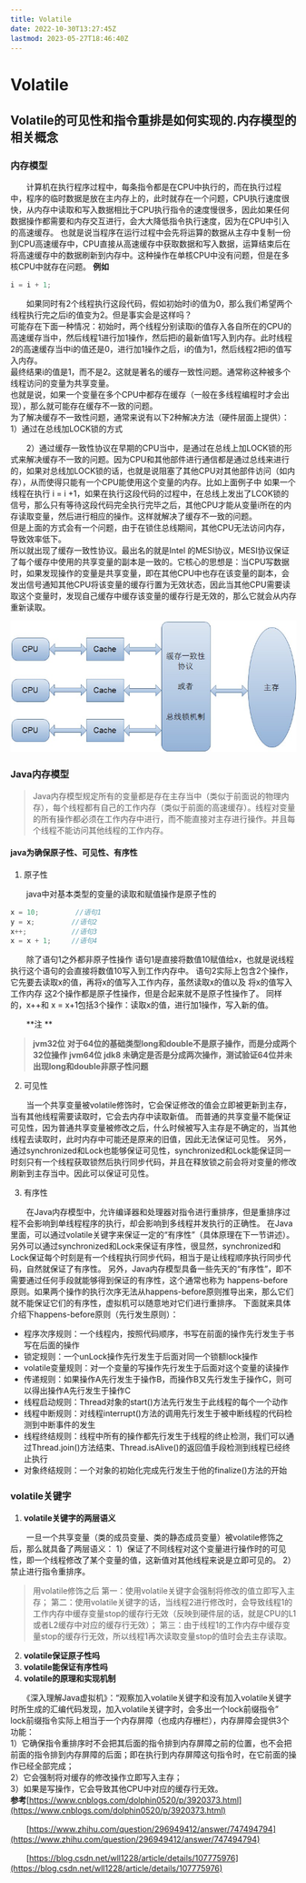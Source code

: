 ```yaml
---
title: Volatile
date: 2022-10-30T13:27:45Z
lastmod: 2023-05-27T18:46:40Z
---
```


# Volatile

## Volatile的可见性和指令重排是如何实现的.内存模型的相关概念

### 内存模型

　　计算机在执行程序过程中，每条指令都是在CPU中执行的，而在执行过程中，程序的临时数据是放在主内存上的，此时就存在一个问题，CPU执行速度很快，从内存中读取和写入数据相比于CPU执行指令的速度慢很多，因此如果任何数据操作都需要和内存交互进行，会大大降低指令执行速度，因为在CPU中引入的高速缓存。
也就是说当程序在运行过程中会先将运算的数据从主存中复制一份到CPU高速缓存中，CPU直接从高速缓存中获取数据和写入数据，运算结束后在将高速缓存中的数据刷新到内存中。这种操作在单核CPU中没有问题，但是在多核CPU中就存在问题。
**例如**

```java
i = i + 1;
```

　　如果同时有2个线程执行这段代码，假如初始时i的值为0，那么我们希望两个线程执行完之后i的值变为2。但是事实会是这样吗？  
可能存在下面一种情况：初始时，两个线程分别读取i的值存入各自所在的CPU的高速缓存当中，然后线程1进行加1操作，然后把i的最新值1写入到内存。此时线程2的高速缓存当中i的值还是0，进行加1操作之后，i的值为1，然后线程2把i的值写入内存。  
最终结果i的值是1，而不是2。这就是著名的缓存一致性问题。通常称这种被多个线程访问的变量为共享变量。  
也就是说，如果一个变量在多个CPU中都存在缓存（一般在多线程编程时才会出现），那么就可能存在缓存不一致的问题。  
为了解决缓存不一致性问题，通常来说有以下2种解决方法（硬件层面上提供）：  
1）通过在总线加LOCK​锁的方式

　　​2）通过缓存一致性协议​​在早期的CPU当中，是通过在总线上加LOCK​锁的形式来解决缓存不一致的问题。因为CPU和其他部件进行通信都是通过总线来进行的，如果对总线加LOCK​锁的话，也就是说阻塞了其他CPU对其他部件访问（如内存），从而使得只能有一个CPU能使用这个变量的内存。比如上面例子中 如果一个线程在执行 i = i +1，如果在执行这段代码的过程中，在总线上发出了LCOK​锁的信号，那么只有等待这段代码完全执行完毕之后，其他CPU才能从变量i所在的内存读取变量，然后进行相应的操作。这样就解决了缓存不一致的问题。  
但是上面的方式会有一个问题，由于在锁住总线期间，其他CPU无法访问内存，导致效率低下。  
所以就出现了缓存一致性协议。最出名的就是Intel 的MESI协议，MESI协议保证了每个缓存中使用的共享变量的副本是一致的。它核心的思想是：当CPU写数据时，如果发现操作的变量是共享变量，即在其他CPU中也存在该变量的副本，会发出信号通知其他CPU将该变量的缓存行置为无效状态，因此当其他CPU需要读取这个变量时，发现自己缓存中缓存该变量的缓存行是无效的，那么它就会从内存重新读取。

![image](assets/net-img-1639574230606-ee713d6a-1223-4275-bfaa-f60258aa6eea-20221030132914-2yfiwaf.jpeg)

### Java内存模型

> Java内存模型规定所有的变量都是存在主存当中（类似于前面说的物理内存），每个线程都有自己的工作内存（类似于前面的高速缓存）。线程对变量的所有操作都必须在工作内存中进行，而不能直接对主存进行操作。并且每个线程不能访问其他线程的工作内存。

#### java为确保原子性、可见性、有序性

1. 原子性

　　java中对基本类型的变量的读取和赋值操作是原子性的

```java
x = 10;         //语句1
y = x;         //语句2
x++;           //语句3
x = x + 1;     //语句4
```

　　除了语句1之外都非原子性操作
语句1是直接将数值10赋值给x，也就是说线程执行这个语句的会直接将数值10写入到工作内存中。
语句2实际上包含2个操作，它先要去读取x的值，再将x的值写入工作内存，虽然读取x的值以及 将x的值写入工作内存 这2个操作都是原子性操作，但是合起来就不是原子性操作了。
同样的，x++和 x = x+1包括3个操作：读取x的值，进行加1操作，写入新的值。

　　**注 **

> **jvm32位 对于64位的基础类型long和double不是原子操作，而是分成两个32位操作**
> **jvm64位 jdk8 未确定是否是分成两次操作，测试验证64位并未出现long和double非原子性问题**

2. 可见性

　　当一个共享变量被volatile修饰时，它会保证修改的值会立即被更新到主存，当有其他线程需要读取时，它会去内存中读取新值。
而普通的共享变量不能保证可见性，因为普通共享变量被修改之后，什么时候被写入主存是不确定的，当其他线程去读取时，此时内存中可能还是原来的旧值，因此无法保证可见性。
另外，通过synchronized和Lock也能够保证可见性，synchronized和Lock能保证同一时刻只有一个线程获取锁然后执行同步代码，并且在释放锁之前会将对变量的修改刷新到主存当中。因此可以保证可见性。

3. 有序性

　　在Java内存模型中，允许编译器和处理器对指令进行重排序，但是重排序过程不会影响到单线程程序的执行，却会影响到多线程并发执行的正确性。
在Java里面，可以通过volatile关键字来保证一定的“有序性”（具体原理在下一节讲述）。另外可以通过synchronized和Lock来保证有序性，很显然，synchronized和Lock保证每个时刻是有一个线程执行同步代码，相当于是让线程顺序执行同步代码，自然就保证了有序性。
另外，Java内存模型具备一些先天的“有序性”，即不需要通过任何手段就能够得到保证的有序性，这个通常也称为 happens-before 原则。如果两个操作的执行次序无法从happens-before原则推导出来，那么它们就不能保证它们的有序性，虚拟机可以随意地对它们进行重排序。
下面就来具体介绍下happens-before原则（先行发生原则）：

- 程序次序规则：一个线程内，按照代码顺序，书写在前面的操作先行发生于书写在后面的操作
- 锁定规则：一个unLock操作先行发生于后面对同一个锁额lock操作
- volatile变量规则：对一个变量的写操作先行发生于后面对这个变量的读操作
- 传递规则：如果操作A先行发生于操作B，而操作B又先行发生于操作C，则可以得出操作A先行发生于操作C
- 线程启动规则：Thread对象的start()方法先行发生于此线程的每个一个动作
- 线程中断规则：对线程interrupt()方法的调用先行发生于被中断线程的代码检测到中断事件的发生
- 线程终结规则：线程中所有的操作都先行发生于线程的终止检测，我们可以通过Thread.join()方法结束、Thread.isAlive()的返回值手段检测到线程已经终止执行
- 对象终结规则：一个对象的初始化完成先行发生于他的finalize()方法的开始

### volatile关键字

1. **volatile关键字的两层语义**

　　一旦一个共享变量（类的成员变量、类的静态成员变量）被volatile修饰之后，那么就具备了两层语义：
1）保证了不同线程对这个变量进行操作时的可见性，即一个线程修改了某个变量的值，这新值对其他线程来说是立即可见的。
2）禁止进行指令重排序。

> 用volatile修饰之后
> 第一：使用volatile关键字会强制将修改的值立即写入主存；
> 第二：使用volatile关键字的话，当线程2进行修改时，会导致线程1的工作内存中缓存变量stop的缓存行无效（反映到硬件层的话，就是CPU的L1或者L2缓存中对应的缓存行无效）；
> 第三：由于线程1的工作内存中缓存变量stop的缓存行无效，所以线程1再次读取变量stop的值时会去主存读取。

2. **volatile保证原子性吗**
3. **volatile能保证有序性吗**
4. **volatile的原理和实现机制**

　　《深入理解Java虚拟机》：“观察加入volatile关键字和没有加入volatile关键字时所生成的汇编代码发现，加入volatile关键字时，会多出一个lock前缀指令”  
lock前缀指令实际上相当于一个内存屏障（也成内存栅栏），内存屏障会提供3个功能：  
1）它确保指令重排序时不会把其后面的指令排到内存屏障之前的位置，也不会把前面的指令排到内存屏障的后面；即在执行到内存屏障这句指令时，在它前面的操作已经全部完成；  
2）它会强制将对缓存的修改操作立即写入主存；  
3）如果是写操作，它会导致其他CPU中对应的缓存行无效。  
**参考**[https://www.cnblogs.com/dolphin0520/p/3920373.html](https://www.cnblogs.com/dolphin0520/p/3920373.html)

　　[https://www.zhihu.com/question/296949412/answer/747494794](https://www.zhihu.com/question/296949412/answer/747494794)

　　[https://blog.csdn.net/wll1228/article/details/107775976](https://blog.csdn.net/wll1228/article/details/107775976)

　　‍
